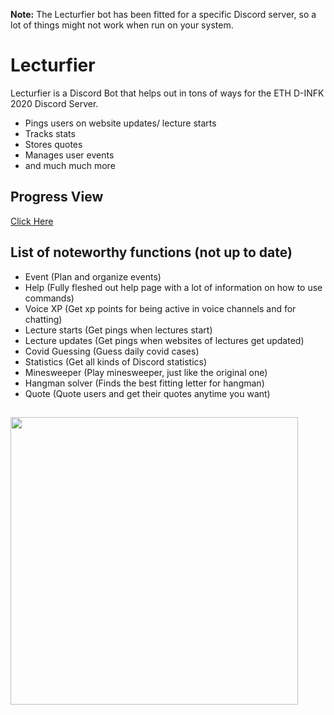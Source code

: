 **Note:** The Lecturfier bot has been fitted for a specific Discord server, so a lot of things might not work when run on your system.

# Lecturfier

Lecturfier is a Discord Bot that helps out in tons of ways for the ETH D-INFK 2020 Discord Server.

  - Pings users on website updates/ lecture starts
  - Tracks stats
  - Stores quotes
  - Manages user events
  - and much much more

## Progress View
[Click Here](https://github.com/markbeep/Lecturfier/projects/1)

## List of noteworthy functions (not up to date)
  - Event (Plan and organize events)
  - Help (Fully fleshed out help page with a lot of information on how to use commands)
  - Voice XP (Get xp points for being active in voice channels and for chatting)
  - Lecture starts (Get pings when lectures start)
  - Lecture updates (Get pings when websites of lectures get updated)
  - Covid Guessing (Guess daily covid cases)
  - Statistics (Get all kinds of Discord statistics) 
  - Minesweeper (Play minesweeper, just like the original one)
  - Hangman solver (Finds the best fitting letter for hangman)
  - Quote (Quote users and get their quotes anytime you want)

## 
<img src="https://i.imgur.com/RiUvcML.jpg" width="460"/>
